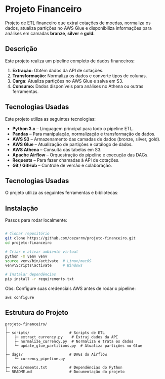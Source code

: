 # Projeto Financeiro

Projeto de ETL financeiro que extrai cotações de moedas, normaliza os dados, atualiza partições no AWS Glue e disponibiliza informações para análises em camadas **bronze**, **silver** e **gold**.


## Descrição
Este projeto realiza um pipeline completo de dados financeiros:

1. **Extração:** Obtém dados da API de cotações.
2. **Transformação:** Normaliza os dados e converte tipos de colunas.
3. **Carga:** Atualiza partições no AWS Glue e salva em S3.
4. **Consumo:** Dados disponíveis para análises no Athena ou outras ferramentas.


## Tecnologias Usadas

Este projeto utiliza as seguintes tecnologias:

- **Python 3.x** – Linguagem principal para todo o pipeline ETL.
- **Pandas** – Para manipulação, normalização e transformação de dados.
- **AWS S3** – Armazenamento das camadas de dados (bronze, silver, gold).
- **AWS Glue** – Atualização de partições e catálogo de dados.
- **AWS Athena** – Consulta das tabelas em S3.
- **Apache Airflow** – Orquestração do pipeline e execução das DAGs.
- **Requests** – Para fazer chamadas à API de cotações.
- **Git / GitHub** – Controle de versão e colaboração.
  
## Tecnologias Usadas

O projeto utiliza as seguintes ferramentas e bibliotecas:


## Instalação
Passos para rodar localmente:

```bash

# Clonar repositório
git clone https://github.com/cezarrm/projeto-financeiro.git
cd projeto-financeiro

# Criar e ativar ambiente virtual
python -m venv venv
source venv/bin/activate  # Linux/macOS
venv\Scripts\activate     # Windows

# Instalar dependências
pip install -r requirements.txt
```


Obs: Configure suas credenciais AWS antes de rodar o pipeline:
```
aws configure
```
## Estrutura do Projeto
```text
projeto-financeiro/
│
├─ scripts/                  # Scripts de ETL
│   ├─ extract_currency.py    # Extrai dados da API
│   ├─ normalize_currency.py  # Normaliza e trata os dados
│   └─ update_glue_partitions.py  # Atualiza partições no Glue
│
├─ dags/                     # DAGs do Airflow
│   └─ currency_pipeline.py
│
├─ requirements.txt          # Dependências do Python
└─ README.md                 # Documentação do projeto
```
